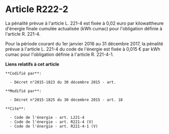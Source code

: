 # Article R222-2

La pénalité prévue à l'article L. 221-4 est fixée à 0,02 euro par kilowattheure d'énergie finale cumulée actualisée (kWh
cumac) pour l'obligation définie à l'article R. 221-4. 

Pour la période courant du 1er janvier 2016 au 31 décembre 2017, la pénalité prévue à l'article L. 221-4 du code de l'énergie
est fixée à 0,015 € par kWh cumac pour l'obligation définie à l'article R. 221-4-1.

**Liens relatifs à cet article**

	**Codifié par**:

	  - Décret n°2015-1823 du 30 décembre 2015 - art.

	**Modifié par**:

	  - Décret n°2015-1825 du 30 décembre 2015 - art. 18

	**Cite**:

	  - Code de l'énergie - art. L221-4
	  - Code de l'énergie - art. R221-4 (V)
	  - Code de l'énergie - art. R221-4-1 (V)
